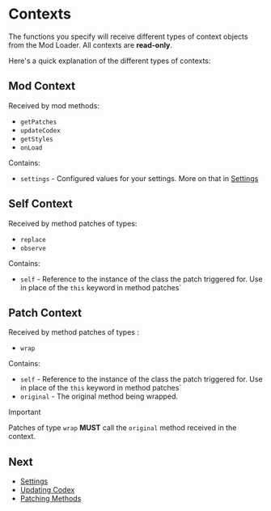 # Contexts

The functions you specify will receive different types of context objects from
the Mod Loader. All contexts are **read-only**.

Here's a quick explanation of the different types of contexts:

## Mod Context

Received by mod methods:

- `getPatches`
- `updateCodex`
- `getStyles`
- `onLoad`

Contains:

- `settings` - Configured values for your settings. More on that in
  [Settings](./04-settings.md)

## Self Context

Received by method patches of types:

- `replace`
- `observe`

Contains:

- `self` - Reference to the instance of the class the patch triggered for. Use
  in place of the `this` keyword in method patches`

## Patch Context

Received by method patches of types :

- `wrap`

Contains:

- `self` - Reference to the instance of the class the patch triggered for. Use
  in place of the `this` keyword in method patches`
- `original` - The original method being wrapped.

> [!IMPORTANT]
>
> Patches of type `wrap` **MUST** call the `original` method received in the
> context.

## Next

- [Settings](./04-settings.md)
- [Updating Codex](./05-updating-codex.md)
- [Patching Methods](./06-patching-methods.md)
